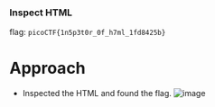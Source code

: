 ### Inspect HTML
flag: `picoCTF{1n5p3t0r_0f_h7ml_1fd8425b}`
# Approach
* Inspected the HTML and found the flag.
  ![image](https://github.com/user-attachments/assets/05fd9d1d-b5dd-4ce5-8e36-3b837e109c4f)

